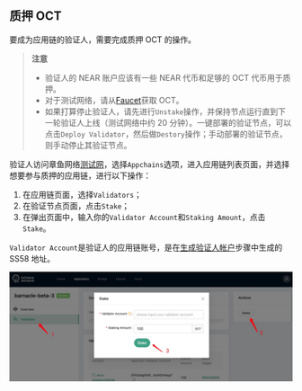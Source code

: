 ## 质押 OCT

要成为应用链的验证人，需要完成质押 OCT 的操作。

> **注意**
>
> * 验证人的 NEAR 账户应该有一些 NEAR 代币和足够的 OCT 代币用于质押。
> * 对于测试网络，请从[Faucet](https://faucet.testnet.oct.network/)获取 OCT。
> * 如果打算停止验证人，请先进行`Unstake`操作，并保持节点运行直到下一轮验证人上线（测试网络中约 20 分钟）。一键部署的验证节点，可以点击`Deploy Validator`，然后做`Destory`操作；手动部署的验证节点，则手动停止其验证节点。

验证人访问章鱼网络[测试网](https://testnet.oct.network/)，选择`Appchains`选项，进入应用链列表页面，并选择想要参与质押的应用链，进行以下操作：

1. 在应用链页面，选择`Validators`；
2. 在验证节点页面，点击`Stake`；
3. 在弹出页面中，输入你的`Validator Account`和`Staking Amount`，点击`Stake`。

`Validator Account`是验证人的应用链账号，是在[生成验证人帐户](./validator-generate-keys.md)步骤中生成的 SS58 地址。

![stake](../../maintain/validator_stake.jpg)
